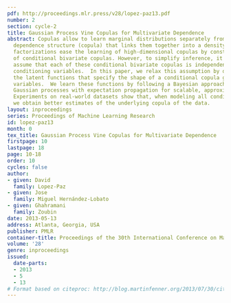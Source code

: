 ```yaml
---
pdf: http://proceedings.mlr.press/v28/lopez-paz13.pdf
number: 2
section: cycle-2
title: Gaussian Process Vine Copulas for Multivariate Dependence
abstract: Copulas allow to learn marginal distributions separately from the multivariate
  dependence structure (copula) that links them together into a density function.  Vine
  factorizations ease the learning of high-dimensional copulas by constructing a hierarchy
  of conditional bivariate copulas. However, to simplify inference, it is common to
  assume that each of these conditional bivariate copulas is independent from its
  conditioning variables.  In this paper, we relax this assumption by discovering
  the latent functions that specify the shape of a conditional copula given its conditioning
  variables.  We learn these functions by following a Bayesian approach based on sparse
  Gaussian processes with expectation propagation for scalable, approximate inference.
  Experiments on real-world datasets show that, when modeling all conditional dependencies,
  we obtain better estimates of the underlying copula of the data.
layout: inproceedings
series: Proceedings of Machine Learning Research
id: lopez-paz13
month: 0
tex_title: Gaussian Process Vine Copulas for Multivariate Dependence
firstpage: 10
lastpage: 18
page: 10-18
order: 10
cycles: false
author:
- given: David
  family: Lopez-Paz
- given: Jose
  family: Miguel Hernández-Lobato
- given: Ghahramani
  family: Zoubin
date: 2013-05-13
address: Atlanta, Georgia, USA
publisher: PMLR
container-title: Proceedings of the 30th International Conference on Machine Learning
volume: '28'
genre: inproceedings
issued:
  date-parts:
  - 2013
  - 5
  - 13
# Format based on citeproc: http://blog.martinfenner.org/2013/07/30/citeproc-yaml-for-bibliographies/
---
```

